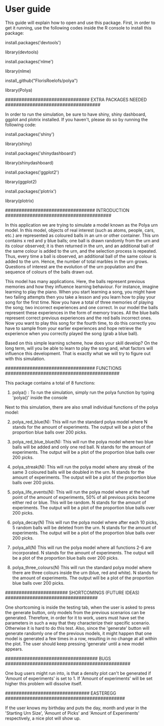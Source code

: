 # User guide

This guide will explain how to open and use this package. First, in order to get it running, use the following codes inside the R console to install this package:

install.packages('devtools')

library(devtools)

install.packages('nlme')

library(nlme)

install_github("FlorisRoelofs/polya")

library(Polya)


############################### EXTRA PACKAGES NEEDED ###################################


In order to run the simulation, be sure to have shiny, shiny dashboard, ggplot and plotrix installed.
If you haven't, please do so by running the following code:

install.packages('shiny')     

library(shiny)         

install.packages('shinydashboard')

library(shinydashboard)            

install.packages('ggplot2')    

library(ggplot2)

install.packages('plotrix')

library(plotrix)

################################# INTRODUCTION #######################################

In this application we are trying to simulate a model known as the Polya urn model. In this model, objects of real interest (such as atoms, people, cars, etc.) are represented as coloured balls in an urn or other container. This urn contains x red and y blue balls; one ball is drawn randomly from the urn and its colour observed; it is then returned in the urn, and an additional ball of the same colour is added to the urn, and the selection process is repeated. Thus, every time a ball is observed, an additional ball of the same colour is added to the urn. Hence, the number of total marbles in the urn grows. Questions of interest are the evolution of the urn population and the sequence of colours of the balls drawn out. 

This model has many applications. Here, the balls represent previous memories and how they influence learning behaviour. For instance, imagine learning to play the piano. When you start learning a song, you might have two failing attempts then you take a lesson and you learn how to play your song for the first time. Now you have a total of three memories of playing the song; two incorrect experiences and one correct. In our model the balls represent these experiences in the form of memory traces. All the blue balls represent correct previous experiences and the red balls incorrect ones. Now you want to play this song for the fourth time, to do this correctly you have to sample from your earlier experiences and hope retrieve the experience when you correctly played the song (grab a blue ball). 

Based on this simple learning scheme, how does your skill develop? On the long term, will you be able to learn to play the song and, what factors will influence this development. That is exactly what we will try to figure out with this simulation.

################################# FUNCTIONS ##########################################

This package contains a total of 8 functions:

1. polya() : 
To run the simulation, simply run the polya function by typing 'polya()' inside the console

Next to this simulation, there are also small individual functions of the polya model:

2. polya_red_blue(N):
This will run the standard polya model where N stands for the amount of experiments. The output will be a plot of the proportion blue balls over 200 picks.

3. polya_red_blue_blue(N):
This will run the polya model where two blue balls will be added and only one red ball. N stands for the amount of experiments. The output will be a plot of the proportion blue balls over 200 picks.

4. polya_streak(N):
This will run the polya model where any streak of the same 3 coloured balls will be doubled in the urn. N stands for the amount of experiments. The output will be a plot of the proportion blue balls over 200 picks.

5. polya_life_events(N):
This will run the polya model where at the half point of the amount of experiments, 50% of all previous picks become either red or blue. This will be random. N stands for the amount of experiments. The output will be a plot of the proportion blue balls over 200 picks.

6. polya_decay(N)
This will run the polya model where after each 10 picks, 5 random balls will be deleted from the urn. N stands for the amount of experiments. The output will be a plot of the proportion blue balls over 200 picks.

7. polya_all(N)
This will run the polya model where all functions 2-6 are incorporated. N stands for the amount of experiments. The output will be a plot of the proportion blue balls over 200 picks.

8. polya_three_colours(N)
This will run the standard polya model where there are three colours inside the urn (blue, red and white). N stands for the amount of experiments. The output will be a plot of the proportion blue balls over 200 picks.

####################### SHORTCOMINGS (FUTURE IDEAS) ##################################

One shortcoming is inside the testing tab, when the user is asked to press the generate button, only models from the previous scenarios can be generated. Therefore, in order for it to work, users must have set the parameters in such a way that they characterize their specific scenario. Otherwise it is hard to do this test. Also, since the 'generate' button will generate randomly one of the previous models, it might happen that one model is generated a few times in a row, resulting in no change at all within the plot. The user should keep pressing 'generate' until a new model appears.

################################## BUGS ##############################################

One bug users might run into, is that a density plot can't be generated if 'Amount of experiments' is set to 1. If 'Amount of experiments' will be set higher this problem will dissolve itself.

############################### EASTEREGG ############################################

If the user knows my birthday and puts the day, month and year in the 'Starting Urn Size', 'Amount of Picks' and 'Amount of Experiments' respectively, a nice plot will show up.
